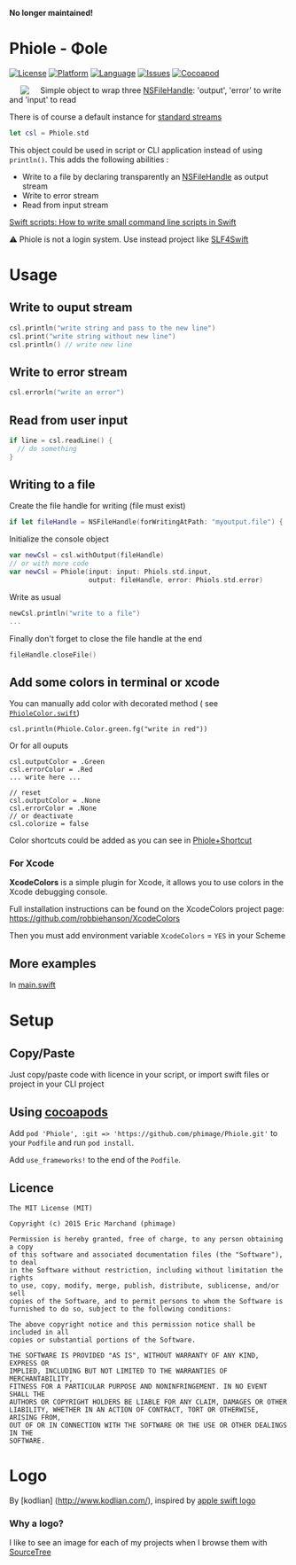 **No longer maintained!**

# Phiole - Φole

[![License](https://img.shields.io/badge/license-MIT-blue.svg?style=flat
            )](http://mit-license.org) [![Platform](http://img.shields.io/badge/platform-iOS/MacOS-lightgrey.svg?style=flat
             )](https://developer.apple.com/resources/) [![Language](http://img.shields.io/badge/language-swift-orange.svg?style=flat
             )](https://developer.apple.com/swift) [![Issues](https://img.shields.io/github/issues/phimage/Phiole.svg?style=flat
           )](https://github.com/phimage/Phiole/issues)  [![Cocoapod](http://img.shields.io/cocoapods/v/Phiole.svg?style=flat)](http://cocoadocs.org/docsets/Phiole/)

[<img align="left" src="logo-128x128.png" hspace="20">](#logo)

Simple object to wrap three [NSFileHandle](https://developer.apple.com/library/mac/documentation/Cocoa/Reference/Foundation/Classes/NSFileHandle_Class/index.html): 'output', 'error' to write and 'input' to read

There is of course a default instance for [standard streams](http://en.wikipedia.org/wiki/Standard_streams)
```swift
let csl = Phiole.std
```

This object could be used in script or CLI application instead of using `println()`.
This adds the following abilities :
* Write to a file by declaring transparently an [NSFileHandle](https://developer.apple.com/library/mac/documentation/Cocoa/Reference/Foundation/Classes/NSFileHandle_Class/index.html) as output stream
* Write to error stream
* Read from input stream

[Swift scripts: How to write small command line scripts in Swift](http://practicalswift.com/2014/06/07/swift-scripts-how-to-write-small-command-line-scripts-in-swift/)

:warning: Phiole is not a login system. Use instead project like [SLF4Swift](https://github.com/phimage/SLF4Swift)

# Usage
## Write to ouput stream
```swift
csl.println("write string and pass to the new line")
csl.print("write string without new line")
csl.println() // write new line
```
## Write to error stream
```swift
csl.errorln("write an error")
```
## Read from user input
```swift
if line = csl.readLine() {
  // do something
}
```
## Writing to a file
Create the file handle for writing (file must exist)
```swift
if let fileHandle = NSFileHandle(forWritingAtPath: "myoutput.file") { ..
```
Initialize the console object
```swift
var newCsl = csl.withOutput(fileHandle)
// or with more code
var newCsl = Phiole(input: input: Phiols.std.input,
                    output: fileHandle, error: Phiols.std.error)
```
Write as usual
```swift
newCsl.println("write to a file")
...
```
Finally don't forget to close the file handle at the end
```swift
fileHandle.closeFile()
```

## Add some colors in terminal or xcode

You can manually add color with decorated method ( see
[`PhioleColor.swift`](/PhioleColor.swift))
```
csl.println(Phiole.Color.green.fg("write in red"))
```
Or for all ouputs
```
csl.outputColor = .Green
csl.errorColor = .Red
... write here ...

// reset
csl.outputColor = .None
csl.errorColor = .None
// or deactivate
csl.colorize = false
```
Color shortcuts could be added as you can see in [Phiole+Shortcut](/Phiole+ColorShortcut.swift)

### For Xcode
**XcodeColors** is a simple plugin for Xcode, it allows you to use colors in the Xcode debugging console.

Full installation instructions can be found on the XcodeColors project page:  
https://github.com/robbiehanson/XcodeColors

Then you must add environment variable `XcodeColors` = `YES` in your Scheme

## More examples
In [main.swift](/Phiole/main.swift)

# Setup #

## Copy/Paste ##
Just copy/paste code with licence in your script, or import swift files or project in your CLI project

## Using [cocoapods](http://cocoapods.org/) ##

Add `pod 'Phiole', :git => 'https://github.com/phimage/Phiole.git'` to your `Podfile` and run `pod install`.

Add `use_frameworks!` to the end of the `Podfile`.

##  Licence
```
The MIT License (MIT)

Copyright (c) 2015 Eric Marchand (phimage)

Permission is hereby granted, free of charge, to any person obtaining a copy
of this software and associated documentation files (the "Software"), to deal
in the Software without restriction, including without limitation the rights
to use, copy, modify, merge, publish, distribute, sublicense, and/or sell
copies of the Software, and to permit persons to whom the Software is
furnished to do so, subject to the following conditions:

The above copyright notice and this permission notice shall be included in all
copies or substantial portions of the Software.

THE SOFTWARE IS PROVIDED "AS IS", WITHOUT WARRANTY OF ANY KIND, EXPRESS OR
IMPLIED, INCLUDING BUT NOT LIMITED TO THE WARRANTIES OF MERCHANTABILITY,
FITNESS FOR A PARTICULAR PURPOSE AND NONINFRINGEMENT. IN NO EVENT SHALL THE
AUTHORS OR COPYRIGHT HOLDERS BE LIABLE FOR ANY CLAIM, DAMAGES OR OTHER
LIABILITY, WHETHER IN AN ACTION OF CONTRACT, TORT OR OTHERWISE, ARISING FROM,
OUT OF OR IN CONNECTION WITH THE SOFTWARE OR THE USE OR OTHER DEALINGS IN THE
SOFTWARE.
```

# Logo #
By [kodlian] (http://www.kodlian.com/), inspired by [apple swift logo](http://en.wikipedia.org/wiki/File:Apple_Swift_Logo.png)
### Why a logo?
I like to see an image for each of my projects when I browse them with [SourceTree](http://www.sourcetreeapp.com/)
